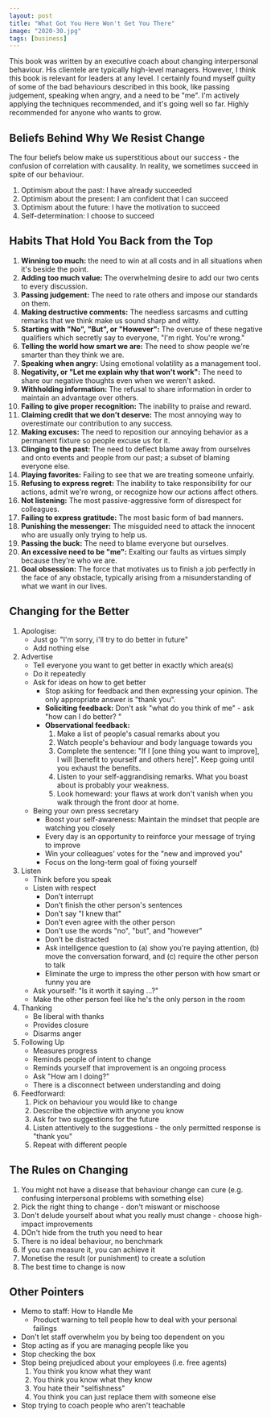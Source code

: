 ```yaml
---
layout: post
title: "What Got You Here Won't Get You There"
image: "2020-30.jpg"
tags: [business]
---
```


This book was written by an executive coach about changing interpersonal behaviour. His clientele are typically high-level managers. However, I think this book is relevant for leaders at any level. I certainly found myself guilty of some of the bad behaviours described in this book, like passing judgement, speaking when angry, and a need to be "me". I'm actively applying the techniques recommended, and it's going well so far. Highly recommended for anyone who wants to grow.

## Beliefs Behind Why We Resist Change
The four beliefs below make us superstitious about our success - the confusion of correlation with causality. In reality, we sometimes succeed in spite of our behaviour.
1. Optimism about the past: I have already succeeded
2. Optimism about the present: I am confident that I can succeed
3. Optimism about the future: I have the motivation to succeed
4. Self-determination: I choose to succeed

## Habits That Hold You Back from the Top
1. **Winning too much:** the need to win at all costs and in all situations when it's beside the point.
2. **Adding too much value:** The overwhelming desire to add our two cents to every discussion.
3. **Passing judgement:** The need to rate others and impose our standards on them.
4. **Making destructive comments:** The needless sarcasms and cutting remarks that we think make us sound sharp and witty.
 5. **Starting with "No", "But", or "However":** The overuse of these negative qualifiers which secretly say to everyone, "I'm right. You're wrong."
 6. **Telling the world how smart we are:** The need to show people we're smarter than they think we are.
 7. **Speaking when angry:** Using emotional volatility as a management tool.
 8. **Negativity, or "Let me explain why that won't work":** The need to share our negative thoughts even when we weren't asked.
 9. **Withholding information:** The refusal to share information in order to maintain an advantage over others.
 10. **Failing to give proper recognition:** The inability to praise and reward.
 11. **Claiming credit that we don't deserve:** The most annoying way to overestimate our contribution to any success.
 12. **Making excuses:** The need to reposition our annoying behavior as a permanent fixture so people excuse us for it.
 13. **Clinging to the past:** The need to deflect blame away from ourselves and onto events and people from our past; a subset of blaming everyone else.
 14. **Playing favorites:** Failing to see that we are treating someone unfairly.
 15. **Refusing to express regret:** The inability to take responsibility for our actions, admit we're wrong, or recognize how our actions affect others.
 16. **Not listening:** The most passive-aggressive form of disrespect for colleagues.
 17. **Failing to express gratitude:** The most basic form of bad manners.
 18. **Punishing the messenger:** The misguided need to attack the innocent who are usually only trying to help us.
 19. **Passing the buck:** The need to blame everyone but ourselves.
 20. **An excessive need to be "me":** Exalting our faults as virtues simply because they're who we are.
21. **Goal obsession:** The force that motivates us to finish a job perfectly in the face of any obstacle, typically arising from a misunderstanding of what we want in our lives.

## Changing for the Better
1. Apologise:
    * Just go "I'm sorry, i'll try to do better in future"
    * Add nothing else
2. Advertise
    * Tell everyone you want to get better in exactly which area(s)
    * Do it repeatedly
    * Ask for ideas on how to get better
        * Stop asking for feedback and then expressing your opinion. The only appropriate answer is "thank you".
        * **Soliciting feedback:** Don't ask "what do you think of me" - ask "how can I do better?
        "
        * **Observational feedback:** 
            1. Make a list of people's casual remarks about you
            2. Watch people's behaviour and body language towards you
            3. Complete the sentence: "If I [one thing you want to improve], I will [benefit to yourself and others here]". Keep going until you exhaust the benefits.
            4. Listen to your self-aggrandising remarks. What you boast about is probably your weakness.
            5. Look homeward: your flaws at work don't vanish when you walk through the front door at home.
    * Being your own press secretary
        * Boost your self-awareness: Maintain the mindset that people are watching you 
        closely
        * Every day is an opportunity to reinforce your message of trying to improve
        * Win your colleagues' votes for the "new and improved you"
        * Focus on the long-term goal of fixing yourself
3. Listen
    * Think before you speak
    * Listen with respect
        * Don't interrupt
        * Don't finish the other person's sentences
        * Don't say "I knew that"
        * Don't even agree with the other person
        * Don't use the words "no", "but", and "however"
        * Don't be distracted
        * Ask intelligence question to (a) show you're paying attention, (b) move the conversation forward, and (c) require the other person to talk
        * Eliminate the urge to impress the other person with how smart or funny you are
    * Ask yourself: "Is it worth it saying ...?"
    * Make the other person feel like he's the only person in the room
4. Thanking
    * Be liberal with thanks
    * Provides closure
    * Disarms anger
5. Following Up
    * Measures progress
    * Reminds people of intent to change
    * Reminds yourself that improvement is an ongoing process
    * Ask "How am I doing?"
    * There is a disconnect between understanding and doing
6. Feedforward:
    1. Pick on behaviour you would like to change
    2. Describe the objective with anyone you know
    3. Ask for two suggestions for the future
    4. Listen attentively to the suggestions - the only permitted response is "thank you"
    5. Repeat with different people

## The Rules on Changing
1. You might not have a disease that behaviour change can cure (e.g. confusing interpersonal problems with something else)
2. Pick the right thing to change - don't miswant or mischoose
3. Don't delude yourself about what you really must change - choose high-impact improvements
4. DOn't hide from the truth you need to hear
5. There is no ideal behaviour, no benchmark
6. If you can measure it, you can achieve it
7. Monetise the result (or punishment) to create a solution
8. The best time to change is now

## Other Pointers
* Memo to staff: How to Handle Me
    * Product warning to tell people how to deal with your personal failings
* Don't let staff overwhelm you by being too dependent on you
* Stop acting as if you are managing people like you
* Stop checking the box
* Stop being prejudiced about your employees (i.e. free agents)
    1. You think you know what they want
    2. You think you know what they know
    3. You hate their "selfishness"
    4. You think you can just replace them with someone else
* Stop trying to coach people who aren't teachable